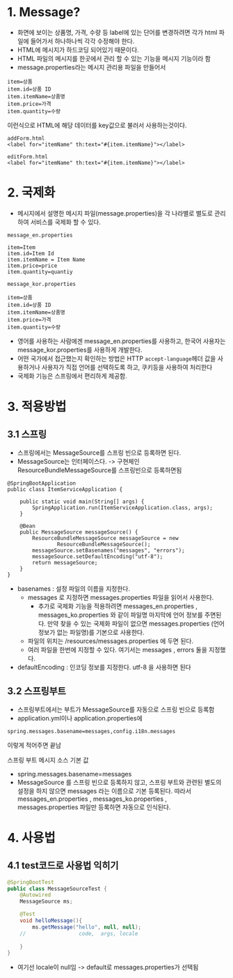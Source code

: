# 1. Message?
* 화면에 보이는 상품명, 가격, 수량 등 label에 있는 단어를 변경하려면 각가 html 파일에 들어가서 하나하나씩 각각 수정해야 한다.
* HTML에 메시지가 하드코딩 되어있기 때문이다.
* HTML 파일의 메시지를 한곳에서 관리 할 수 있는 기능을 메시지 기능이라 함
* message.properties라는 메시지 관리용 파일을 만들어서
```
item=상품
item.id=상품 ID
item.itemName=상품명
item.price=가격
item.quantity=수량
```
이런식으로 HTML에 해당 데이터를 key값으로 불러서 사용하는것이다.
```
addForm.html
<label for="itemName" th:text="#{item.itemName}"></label>

editForm.html
<label for="itemName" th:text="#{item.itemName}"></label>
```

# 2. 국제화
- 메시지에서 설명한 메시지 파일(message.properties)을 각 나라별로 별도로 관리하여 서비스를 국제화 할 수 있다.
```
message_en.properties

item=Item
item.id=Item Id
item.itemName = Item Name
item.price=price
item.quantity=quantiy
```
```
message_kor.properties

item=상품
item.id=상품 ID
item.itemName=상품명
item.price=가격
item.quantity=수량
```
* 영어를 사용하는 사람에겐 message_en.properties를 사용하고, 한국어 사용자는 message_kor.properties를 사용하게 개발한다.
* 어떤 국가에서 접근했는지 확인하는 방법은 HTTP `accept-language`헤더 값을 사용하거나 사용자가 직접 언어를 선택하도록 하고, 쿠키등을 사용하여 처리한다
* 국제화 기능은 스프링에서 편리하게 제공함.


# 3. 적용방법
## 3.1 스프링
* 스프링에서는 MessageSource를 스프링 빈으로 등록하면 된다.
* MessageSource는 인터페이스다. -> 구현체인 ResourceBundleMessageSource를 스프링빈으로 등록하면됨
```
@SpringBootApplication
public class ItemServiceApplication {

	public static void main(String[] args) {
		SpringApplication.run(ItemServiceApplication.class, args);
	}

	@Bean
	public MessageSource messageSource() {
		ResourceBundleMessageSource messageSource = new
				ResourceBundleMessageSource();
		messageSource.setBasenames("messages", "errors");
		messageSource.setDefaultEncoding("utf-8");
		return messageSource;
	}
}

```
* basenames : 설정 파일의 이름을 지정한다.
  * messages 로 지정하면 messages.properties 파일을 읽어서 사용한다.
    * 추가로 국제화 기능을 적용하려면 messages_en.properties , messages_ko.properties 와 같이
    파일명 마지막에 언어 정보를 주면된다. 만약 찾을 수 있는 국제화 파일이 없으면
    messages.properties (언어정보가 없는 파일명)를 기본으로 사용한다.
  * 파일의 위치는 /resources/messages.properties 에 두면 된다.
  * 여러 파일을 한번에 지정할 수 있다. 여기서는 messages , errors 둘을 지정했다.
* defaultEncoding : 인코딩 정보를 지정한다. utf-8 을 사용하면 된다

## 3.2 스프링부트
- 스프링부트에서는 부트가 MessageSource를 자동으로 스프링 빈으로 등록함
- application.yml이나 application.properties에
```
spring.messages.basename=messages,config.i18n.messages
```
이렇게 적어주면 끝남

스프링 부트 메시지 소스 기본 값
* spring.messages.basename=messages
* MessageSource 를 스프링 빈으로 등록하지 않고, 스프링 부트와 관련된 별도의 설정을 하지 않으면
messages 라는 이름으로 기본 등록된다. 따라서 messages_en.properties ,
messages_ko.properties , messages.properties 파일만 등록하면 자동으로 인식된다.

# 4. 사용법
## 4.1 test코드로 사용법 익히기
```java
@SpringBootTest
public class MessageSourceTest {
    @Autowired
    MessageSource ms;

    @Test
    void helloMessage(){
        ms.getMessage("hello", null, null);
    //                 code,  args, locale
      
    }
}
```
* 여기선 locale이 null임 -> default로 messages.properties가 선택됨
